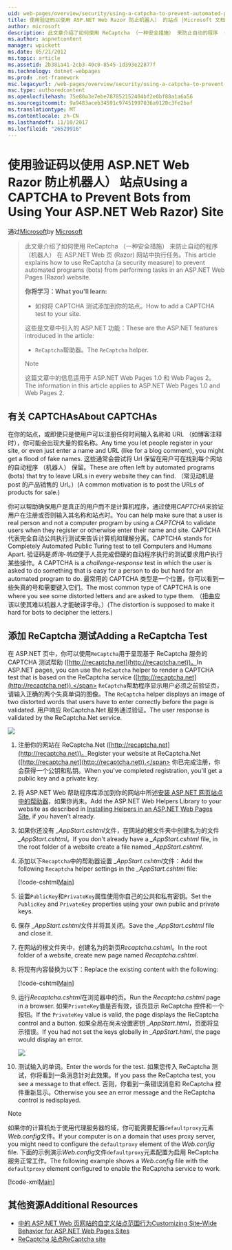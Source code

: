 ```yaml
---
uid: web-pages/overview/security/using-a-catpcha-to-prevent-automated-programs-bots-from-using-your-aspnet-web-site
title: 使用验证码以使用 ASP.NET Web Razor 防止机器人） 的站点 |Microsoft 文档
author: microsoft
description: 此文章介绍了如何使用 ReCaptcha （一种安全措施） 来防止自动的程序 （机器人） 执行任务中的 ASP.NET Web Pages (Razor) 我们...
ms.author: aspnetcontent
manager: wpickett
ms.date: 05/21/2012
ms.topic: article
ms.assetid: 2b381a41-2cb3-40c0-8545-1d393e22877f
ms.technology: dotnet-webpages
ms.prod: .net-framework
msc.legacyurl: /web-pages/overview/security/using-a-catpcha-to-prevent-automated-programs-bots-from-using-your-aspnet-web-site
msc.type: authoredcontent
ms.openlocfilehash: 75e80a3e7ebe787852152404bf2e0bf88a1a6a56
ms.sourcegitcommit: 9a9483aceb34591c97451997036a9120c3fe2baf
ms.translationtype: MT
ms.contentlocale: zh-CN
ms.lasthandoff: 11/10/2017
ms.locfileid: "26529916"
---
```

<a name="using-a-captcha-to-prevent-bots-from-using-your-aspnet-web-razor-site"></a><span data-ttu-id="7ca11-103">使用验证码以使用 ASP.NET Web Razor 防止机器人） 站点</span><span class="sxs-lookup"><span data-stu-id="7ca11-103">Using a CAPTCHA to Prevent Bots from Using Your ASP.NET Web Razor) Site</span></span>
====================
<span data-ttu-id="7ca11-104">通过[Microsoft](https://github.com/microsoft)</span><span class="sxs-lookup"><span data-stu-id="7ca11-104">by [Microsoft](https://github.com/microsoft)</span></span>

> <span data-ttu-id="7ca11-105">此文章介绍了如何使用 ReCaptcha （一种安全措施） 来防止自动的程序 （机器人） 在 ASP.NET Web 页 (Razor) 网站中执行任务。</span><span class="sxs-lookup"><span data-stu-id="7ca11-105">This article explains how to use ReCaptcha (a security measure) to prevent automated programs (bots) from performing tasks in an ASP.NET Web Pages (Razor) website.</span></span>
> 
> <span data-ttu-id="7ca11-106">**你将学习：**</span><span class="sxs-lookup"><span data-stu-id="7ca11-106">**What you'll learn:**</span></span> 
> 
> - <span data-ttu-id="7ca11-107">如何将 CAPTCHA 测试添加到你的站点。</span><span class="sxs-lookup"><span data-stu-id="7ca11-107">How to add a CAPTCHA test to your site.</span></span>
> 
> <span data-ttu-id="7ca11-108">这些是文章中引入的 ASP.NET 功能：</span><span class="sxs-lookup"><span data-stu-id="7ca11-108">These are the ASP.NET features introduced in the article:</span></span>
> 
> - <span data-ttu-id="7ca11-109">`ReCaptcha`帮助器。</span><span class="sxs-lookup"><span data-stu-id="7ca11-109">The `ReCaptcha` helper.</span></span>
> 
> > [!NOTE]
> > <span data-ttu-id="7ca11-110">这篇文章中的信息适用于 ASP.NET Web Pages 1.0 和 Web Pages 2。</span><span class="sxs-lookup"><span data-stu-id="7ca11-110">The information in this article applies to ASP.NET Web Pages 1.0 and Web Pages 2.</span></span>


## <a name="about-captchas"></a><span data-ttu-id="7ca11-111">有关 CAPTCHAs</span><span class="sxs-lookup"><span data-stu-id="7ca11-111">About CAPTCHAs</span></span>

<span data-ttu-id="7ca11-112">在你的站点，或即使只是使用户可以注册任何时间输入名称和 URL （如博客注释时），你可能会出现大量的假名称。</span><span class="sxs-lookup"><span data-stu-id="7ca11-112">Any time you let people register in your site, or even just enter a name and URL (like for a blog comment), you might get a flood of fake names.</span></span> <span data-ttu-id="7ca11-113">这些通常会尝试将 Url 保留在用户可在找到每个网站的自动程序 （机器人） 保留。</span><span class="sxs-lookup"><span data-stu-id="7ca11-113">These are often left by automated programs (bots) that try to leave URLs in every website they can find.</span></span> <span data-ttu-id="7ca11-114">（常见动机是 post 的产品销售的 Url。）</span><span class="sxs-lookup"><span data-stu-id="7ca11-114">(A common motivation is to post the URLs of products for sale.)</span></span>

<span data-ttu-id="7ca11-115">你可以帮助确保用户是真正的用户而不是计算机程序，通过使用*CAPTCHA*来验证用户在注册或否则输入其名称和站点时。</span><span class="sxs-lookup"><span data-stu-id="7ca11-115">You can help make sure that a user is real person and not a computer program by using a *CAPTCHA* to validate users when they register or otherwise enter their name and site.</span></span> <span data-ttu-id="7ca11-116">CAPTCHA 代表完全自动公共执行测试来告诉计算机和理解分离。</span><span class="sxs-lookup"><span data-stu-id="7ca11-116">CAPTCHA stands for Completely Automated Public Turing test to tell Computers and Humans Apart.</span></span> <span data-ttu-id="7ca11-117">验证码是*质询-响应*便于人员完成但硬的自动程序执行的测试要求用户执行某些操作。</span><span class="sxs-lookup"><span data-stu-id="7ca11-117">A CAPTCHA is a *challenge-response* test in which the user is asked to do something that is easy for a person to do but hard for an automated program to do.</span></span> <span data-ttu-id="7ca11-118">最常用的 CAPTCHA 类型是一个位置，你可以看到一些失真的号和需要键入它们。</span><span class="sxs-lookup"><span data-stu-id="7ca11-118">The most common type of CAPTCHA is one where you see some distorted letters and are asked to type them.</span></span> <span data-ttu-id="7ca11-119">（扭曲应该以使其难以机器人才能破译字母。）</span><span class="sxs-lookup"><span data-stu-id="7ca11-119">(The distortion is supposed to make it hard for bots to decipher the letters.)</span></span>

## <a name="adding-a-recaptcha-test"></a><span data-ttu-id="7ca11-120">添加 ReCaptcha 测试</span><span class="sxs-lookup"><span data-stu-id="7ca11-120">Adding a ReCaptcha Test</span></span>

<span data-ttu-id="7ca11-121">在 ASP.NET 页中，你可以使用`ReCaptcha`用于呈现基于 ReCaptcha 服务的 CAPTCHA 测试帮助 ([http://recaptcha.net](http://recaptcha.net))。</span><span class="sxs-lookup"><span data-stu-id="7ca11-121">In ASP.NET pages, you can use the `ReCaptcha` helper to render a CAPTCHA test that is based on the ReCaptcha service ([http://recaptcha.net](http://recaptcha.net)).</span></span> <span data-ttu-id="7ca11-122">`ReCaptcha`帮助程序显示用户必须之前验证页，请输入正确的两个失真单词的图像。</span><span class="sxs-lookup"><span data-stu-id="7ca11-122">The `ReCaptcha` helper displays an image of two distorted words that users have to enter correctly before the page is validated.</span></span> <span data-ttu-id="7ca11-123">用户响应 ReCaptcha.Net 服务通过验证。</span><span class="sxs-lookup"><span data-stu-id="7ca11-123">The user response is validated by the ReCaptcha.Net service.</span></span>

![](using-a-catpcha-to-prevent-automated-programs-bots-from-using-your-aspnet-web-site/_static/image1.jpg)

1. <span data-ttu-id="7ca11-124">注册你的网站在 ReCaptcha.Net ([http://recaptcha.net](http://recaptcha.net))。</span><span class="sxs-lookup"><span data-stu-id="7ca11-124">Register your website at ReCaptcha.Net ([http://recaptcha.net](http://recaptcha.net)).</span></span> <span data-ttu-id="7ca11-125">你已完成注册，你会获得一个公钥和私钥。</span><span class="sxs-lookup"><span data-stu-id="7ca11-125">When you've completed registration, you'll get a public key and a private key.</span></span>
2. <span data-ttu-id="7ca11-126">将 ASP.NET Web 帮助程序库添加到你的网站中所述[安装 ASP.NET 网页站点中的帮助器](https://go.microsoft.com/fwlink/?LinkId=252372)，如果你尚未。</span><span class="sxs-lookup"><span data-stu-id="7ca11-126">Add the ASP.NET Web Helpers Library to your website as described in [Installing Helpers in an ASP.NET Web Pages Site](https://go.microsoft.com/fwlink/?LinkId=252372), if you haven't already.</span></span>
3. <span data-ttu-id="7ca11-127">如果你还没有 *\_AppStart.cshtml*文件，在网站的根文件夹中创建名为的文件 *\_AppStart.cshtml*。</span><span class="sxs-lookup"><span data-stu-id="7ca11-127">If you don't already have a *\_AppStart.cshtml* file, in the root folder of a website create a file named *\_AppStart.cshtml*.</span></span>
4. <span data-ttu-id="7ca11-128">添加以下`Recaptcha`中的帮助器设置 *\_AppStart.cshtml*文件：</span><span class="sxs-lookup"><span data-stu-id="7ca11-128">Add the following `Recaptcha` helper settings in the *\_AppStart.cshtml* file:</span></span> 

    [!code-cshtml[Main](using-a-catpcha-to-prevent-automated-programs-bots-from-using-your-aspnet-web-site/samples/sample1.cshtml?highlight=6-7)]
5. <span data-ttu-id="7ca11-129">设置`PublicKey`和`PrivateKey`属性使用你自己的公共和私有密钥。</span><span class="sxs-lookup"><span data-stu-id="7ca11-129">Set the `PublicKey` and `PrivateKey` properties using your own public and private keys.</span></span>
6. <span data-ttu-id="7ca11-130">保存 *\_AppStart.cshtml*文件并将其关闭。</span><span class="sxs-lookup"><span data-stu-id="7ca11-130">Save the *\_AppStart.cshtml* file and close it.</span></span>
7. <span data-ttu-id="7ca11-131">在网站的根文件夹中，创建名为的新页*Recaptcha.cshtml*。</span><span class="sxs-lookup"><span data-stu-id="7ca11-131">In the root folder of a website, create new page named *Recaptcha.cshtml*.</span></span>
8. <span data-ttu-id="7ca11-132">将现有内容替换为以下：</span><span class="sxs-lookup"><span data-stu-id="7ca11-132">Replace the existing content with the following:</span></span> 

    [!code-cshtml[Main](using-a-catpcha-to-prevent-automated-programs-bots-from-using-your-aspnet-web-site/samples/sample2.cshtml)]
9. <span data-ttu-id="7ca11-133">运行*Recaptcha.cshtml*在浏览器中的页。</span><span class="sxs-lookup"><span data-stu-id="7ca11-133">Run the *Recaptcha.cshtml* page in a browser.</span></span> <span data-ttu-id="7ca11-134">如果`PrivateKey`值是否有效，该页显示 ReCaptcha 控件和一个按钮。</span><span class="sxs-lookup"><span data-stu-id="7ca11-134">If the `PrivateKey` value is valid, the page displays the ReCaptcha control and a button.</span></span> <span data-ttu-id="7ca11-135">如果全局在尚未设置密钥 *\_AppStart.html*，页面将显示错误。</span><span class="sxs-lookup"><span data-stu-id="7ca11-135">If you had not set the keys globally in *\_AppStart.html*, the page would display an error.</span></span> 

    ![](using-a-catpcha-to-prevent-automated-programs-bots-from-using-your-aspnet-web-site/_static/image1.png)
10. <span data-ttu-id="7ca11-136">测试输入的单词。</span><span class="sxs-lookup"><span data-stu-id="7ca11-136">Enter the words for the test.</span></span> <span data-ttu-id="7ca11-137">如果您传入 ReCaptcha 测试，你将看到一条消息针对此效果。</span><span class="sxs-lookup"><span data-stu-id="7ca11-137">If you pass the ReCaptcha test, you see a message to that effect.</span></span> <span data-ttu-id="7ca11-138">否则，你看到一条错误消息和 ReCaptcha 控件重新显示。</span><span class="sxs-lookup"><span data-stu-id="7ca11-138">Otherwise you see an error message and the ReCaptcha control is redisplayed.</span></span>

> [!NOTE]
> <span data-ttu-id="7ca11-139">如果你的计算机处于使用代理服务器的域，你可能需要配置`defaultproxy`元素*Web.config*文件。</span><span class="sxs-lookup"><span data-stu-id="7ca11-139">If your computer is on a domain that uses proxy server, you might need to configure the `defaultproxy` element of the *Web.config* file.</span></span> <span data-ttu-id="7ca11-140">下面的示例演示*Web.config*文件`defaultproxy`元素配置为启用 ReCaptcha 服务正常工作。</span><span class="sxs-lookup"><span data-stu-id="7ca11-140">The following example shows a *Web.config* file with the `defaultproxy` element configured to enable the ReCaptcha service to work.</span></span>
> 
> [!code-xml[Main](using-a-catpcha-to-prevent-automated-programs-bots-from-using-your-aspnet-web-site/samples/sample3.xml)]


<a id="Additional_Resources"></a>
## <a name="additional-resources"></a><span data-ttu-id="7ca11-141">其他资源</span><span class="sxs-lookup"><span data-stu-id="7ca11-141">Additional Resources</span></span>


- [<span data-ttu-id="7ca11-142">中的 ASP.NET Web 页网站的自定义站点范围行为</span><span class="sxs-lookup"><span data-stu-id="7ca11-142">Customizing Site-Wide Behavior for ASP.NET Web Pages Sites</span></span>](https://go.microsoft.com/fwlink/?LinkId=202906)
- [<span data-ttu-id="7ca11-143">ReCaptcha 站点</span><span class="sxs-lookup"><span data-stu-id="7ca11-143">ReCaptcha site</span></span>](https://www.google.com/recaptcha)
